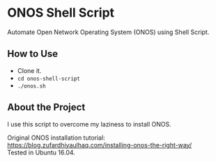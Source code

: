 # ONOS Shell Script
Automate Open Network Operating System (ONOS) using Shell Script.

## How to Use
- Clone it.
- ``` cd onos-shell-script ```
- ``` ./onos.sh ```

## About the Project
I use this script to overcome my laziness to install ONOS.
  
Original ONOS installation tutorial: https://blog.zufardhiyaulhaq.com/installing-onos-the-right-way/  
Tested in Ubuntu 16.04.
